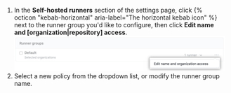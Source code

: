 1. In the **Self-hosted runners** section of the settings page, click {% octicon "kebab-horizontal" aria-label="The horizontal kebab icon" %} next to the runner group you'd like to configure, then click **Edit name and [organization|repository] access**. ![リポジトリの権限の管理](/assets/images/help/settings/actions-runner-manage-permissions.png)
1. Select a new policy from the dropdown list, or modify the runner group name.
